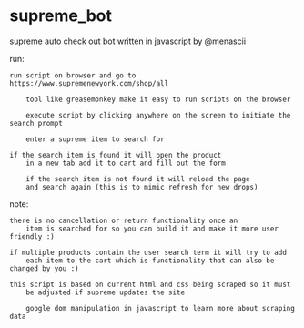 # supreme_bot

supreme auto check out bot written in javascript by @menascii
	 
   run:
   
   	run script on browser and go to https://www.supremenewyork.com/shop/all
        
        tool like greasemonkey make it easy to run scripts on the browser
      
      	execute script by clicking anywhere on the screen to initiate the search prompt
      
      	enter a supreme item to search for
      
	if the search item is found it will open the product 
        in a new tab add it to cart and fill out the form
          
        if the search item is not found it will reload the page 
        and search again (this is to mimic refresh for new drops)
          
  note:
  
	there is no cancellation or return functionality once an 
        item is searched for so you can build it and make it more user friendly :)
        
	if multiple products contain the user search term it will try to add 
        each item to the cart which is functionality that can also be changed by you :)
   
	this script is based on current html and css being scraped so it must 
        be adjusted if supreme updates the site

        google dom manipulation in javascript to learn more about scraping data
